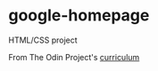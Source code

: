 # google-homepage

HTML/CSS project


From The Odin Project's [curriculum](http://www.theodinproject.com/web-development-101/html-css)